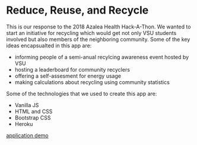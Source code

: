 # Reduce, Reuse, and Recycle

This is our response to the 2018 Azalea Health Hack-A-Thon. We wanted to start an initiative for recycling which would get not only VSU students involved but also members of the neighboring community. Some of the key ideas encapsualted in this app are: 

- informing people of a semi-anual recylcing awareness event hosted by VSU
- hosting a leaderboard for community recyclers
- offering a self-assesment for energy usage 
- making calculations about recycling using community statistics

Some of the technologies that we used to create this app are: 
- Vanilla JS
- HTML and CSS
- Bootstrap CSS
- Heroku

[application demo](https://evening-shelf-57192.herokuapp.com/ "application demo")


